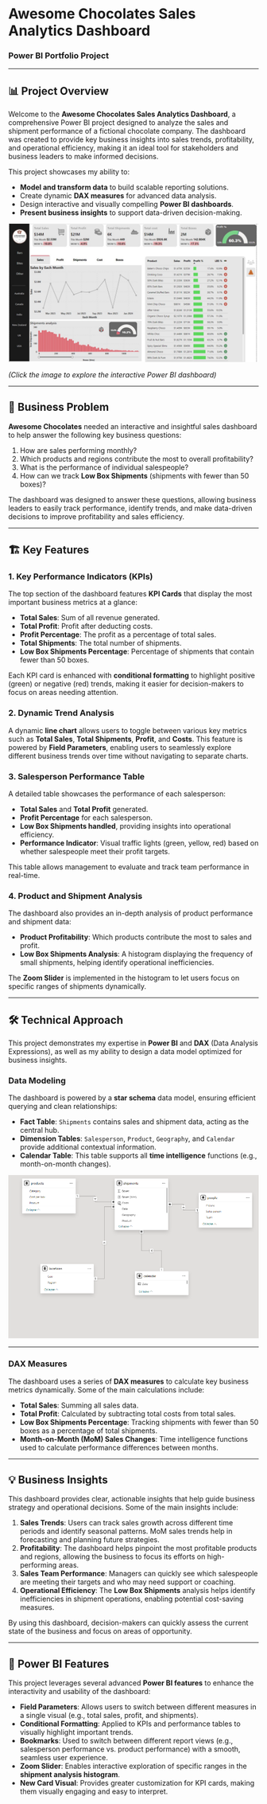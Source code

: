 # Awesome Chocolates Sales Analytics Dashboard

### Power BI Portfolio Project 

---

## 📊 Project Overview

Welcome to the **Awesome Chocolates Sales Analytics Dashboard**, a comprehensive Power BI project designed to analyze the sales and shipment performance of a fictional chocolate company. The dashboard was created to provide key business insights into sales trends, profitability, and operational efficiency, making it an ideal tool for stakeholders and business leaders to make informed decisions.

This project showcases my ability to:

- **Model and transform data** to build scalable reporting solutions.
- Create dynamic **DAX measures** for advanced data analysis.
- Design interactive and visually compelling **Power BI dashboards**.
- **Present business insights** to support data-driven decision-making.

[![Chocolates Sales Analytics Dashboard](https://github.com/ehap23/Awesome-Chocolates-Sales-Analytics-project/blob/main/assets/Chocolates%20Sales%20Analytics%20Dashboard.jpg)](https://app.powerbi.com/view?r=eyJrIjoiNzA5Njg3Y2YtNDU1Zi00NTdlLTkxY2UtZjY2YTRiNWYyNTY3IiwidCI6IjY4MWUzZDU3LWI4YWUtNGZiZC1hODI2LTAyYmYwNzU5OWNjYiJ9&pageName=33c8d5119090eee8da0a)

*(Click the image to explore the interactive Power BI dashboard)*

---

## 🚀 Business Problem

**Awesome Chocolates** needed an interactive and insightful sales dashboard to help answer the following key business questions:

1. How are sales performing monthly?
2. Which products and regions contribute the most to overall profitability?
3. What is the performance of individual salespeople?
4. How can we track **Low Box Shipments** (shipments with fewer than 50 boxes)?

The dashboard was designed to answer these questions, allowing business leaders to easily track performance, identify trends, and make data-driven decisions to improve profitability and sales efficiency.

---

## 🏗️ Key Features

### 1. **Key Performance Indicators (KPIs)**

The top section of the dashboard features **KPI Cards** that display the most important business metrics at a glance:
- **Total Sales**: Sum of all revenue generated.
- **Total Profit**: Profit after deducting costs.
- **Profit Percentage**: The profit as a percentage of total sales.
- **Total Shipments**: The total number of shipments.
- **Low Box Shipments Percentage**: Percentage of shipments that contain fewer than 50 boxes.

Each KPI card is enhanced with **conditional formatting** to highlight positive (green) or negative (red) trends, making it easier for decision-makers to focus on areas needing attention.

### 2. **Dynamic Trend Analysis**

A dynamic **line chart** allows users to toggle between various key metrics such as **Total Sales**, **Total Shipments**, **Profit**, and **Costs**. This feature is powered by **Field Parameters**, enabling users to seamlessly explore different business trends over time without navigating to separate charts.

### 3. **Salesperson Performance Table**

A detailed table showcases the performance of each salesperson:
- **Total Sales** and **Total Profit** generated.
- **Profit Percentage** for each salesperson.
- **Low Box Shipments handled**, providing insights into operational efficiency.
- **Performance Indicator**: Visual traffic lights (green, yellow, red) based on whether salespeople meet their profit targets.

This table allows management to evaluate and track team performance in real-time.

### 4. **Product and Shipment Analysis**

The dashboard also provides an in-depth analysis of product performance and shipment data:
- **Product Profitability**: Which products contribute the most to sales and profit.
- **Low Box Shipments Analysis**: A histogram displaying the frequency of small shipments, helping identify operational inefficiencies.

The **Zoom Slider** is implemented in the histogram to let users focus on specific ranges of shipments dynamically.


---

## 🛠️ Technical Approach

This project demonstrates my expertise in **Power BI** and **DAX** (Data Analysis Expressions), as well as my ability to design a data model optimized for business insights.

### Data Modeling



The dashboard is powered by a **star schema** data model, ensuring efficient querying and clean relationships:
- **Fact Table**: `Shipments` contains sales and shipment data, acting as the central hub.
- **Dimension Tables**: `Salesperson`, `Product`, `Geography`, and `Calendar` provide additional contextual information.
- **Calendar Table**: This table supports all **time intelligence** functions (e.g., month-on-month changes).

[![Data Model](https://github.com/ehap23/Awesome-Chocolates-Sales-Analytics-project/blob/main/assets/Data%20model.png)](https://github.com/ehap23/Awesome-Chocolates-Sales-Analytics-project/blob/main/assets/Data%20model.png)

---

### DAX Measures

The dashboard uses a series of **DAX measures** to calculate key business metrics dynamically. Some of the main calculations include:

- **Total Sales**: Summing all sales data.
- **Total Profit**: Calculated by subtracting total costs from total sales.
- **Low Box Shipments Percentage**: Tracking shipments with fewer than 50 boxes as a percentage of total shipments.
- **Month-on-Month (MoM) Sales Changes**: Time intelligence functions used to calculate performance differences between months.

---

## 💡 Business Insights

This dashboard provides clear, actionable insights that help guide business strategy and operational decisions. Some of the main insights include:

1. **Sales Trends**: Users can track sales growth across different time periods and identify seasonal patterns. MoM sales trends help in forecasting and planning future strategies.
2. **Profitability**: The dashboard helps pinpoint the most profitable products and regions, allowing the business to focus its efforts on high-performing areas.
3. **Sales Team Performance**: Managers can quickly see which salespeople are meeting their targets and who may need support or coaching.
4. **Operational Efficiency**: The **Low Box Shipments** analysis helps identify inefficiencies in shipment operations, enabling potential cost-saving measures.

By using this dashboard, decision-makers can quickly assess the current state of the business and focus on areas of opportunity.

---

## 🎯 Power BI Features

This project leverages several advanced **Power BI features** to enhance the interactivity and usability of the dashboard:

- **Field Parameters**: Allows users to switch between different measures in a single visual (e.g., total sales, profit, and shipments).
- **Conditional Formatting**: Applied to KPIs and performance tables to visually highlight important trends.
- **Bookmarks**: Used to switch between different report views (e.g., salesperson performance vs. product performance) with a smooth, seamless user experience.
- **Zoom Slider**: Enables interactive exploration of specific ranges in the **shipment analysis histogram**.
- **New Card Visual**: Provides greater customization for KPI cards, making them visually engaging and easy to interpret.
